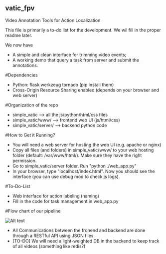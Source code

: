 ## vatic_fpv
Video Annotation Tools for Action Localization

This file is primarily a to-do list for the development. We wil fill in the proper readme later.

We now have
* A simple and clean interface for trimming video events;
* A working demo that query a task from server and submit the annotations. 

#Dependencies

* Python: flask werkzeug tornado (pip install them)
* Cross-Origin Resource Sharing enabled (depends on your browser and web server)

#Organization of the repo

* simple_vatic --> all the js/python/html/css files
* simple_vatic/www/ --> frontend web UI (js/html/css)
* simple_vatic/server/ --> backend python code

#How to Get it Running?

* You will need a web server for hosting the web UI (e.g. apache or nginx)
* Copy all files (and folders) in simple_vatic/www/ to your web hosting folder (default: /var/www/html/). Make sure they have the right permission.
* Go to simple_vatic/server folder. Run "python ./web_app.py"
* In your browser, type "localhost/index.html". Now you should see the interface (you can use debug mod to check js logs). 

#To-Do-List

* Web interface for action labeling (naming)
* Fill in the code for task management in web_app.py

#Flow chart of our pipeline

![Alt text](http://webshare.ipat.gatech.edu/coc-rim-wall-lab/web/yli440/web_diagram.svg)

* All Communications between the fronend and backend are done through a RESTful API using JSON files
* [TO-DO] We will need a light-weighted DB in the backend to keep track of all videos (something like redis?) 